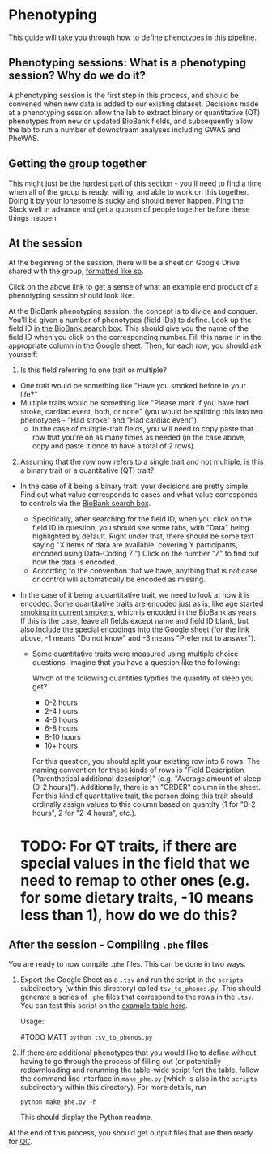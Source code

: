 # Phenotyping

This guide will take you through how to define phenotypes in this pipeline.

## Phenotyping sessions: What is a phenotyping session? Why do we do it?

A phenotyping session is the first step in this process, and should be convened when new data is added to our existing dataset. Decisions made at a phenotyping session allow the lab to extract binary or quantitative (QT) phenotypes from new or updated BioBank fields, and subsequently allow the lab to run a number of downstream analyses including GWAS and PheWAS.

## Getting the group together

This might just be the hardest part of this section - you'll need to find a time when all of the group is ready, willing, and able to work on this together. Doing it by your lonesome is sucky and should never happen. Ping the Slack well in advance and get a quorum of people together before these things happen.

## At the session

At the beginning of the session, there will be a sheet on Google Drive shared with the group, [formatted like so](https://github.com/rivas-lab/ukbb-tools/blob/master/phenotyping_sessions/example_phenotyping_session.tsv).

Click on the above link to get a sense of what an example end product of a phenotyping session should look like.

At the BioBank phenotyping session, the concept is to divide and conquer. You'll be given a number of phenotypes (field IDs) to define. Look up the field ID [in the BioBank search box](http://biobank.ctsu.ox.ac.uk/crystal/search.cgi). This should give you the name of the field ID when you click on the corresponding number. Fill this name in in the appropriate column in the Google sheet. Then, for each row, you should ask yourself:

1) Is this field referring to one trait or multiple? 
- One trait would be something like "Have you smoked before in your life?"
- Multiple traits would be something like "Please mark if you have had stroke, cardiac event, both, or none" (you would be splitting this into two phenotypes - "Had stroke" and "Had cardiac event").
    - In the case of multiple-trait fields, you will need to copy paste that row that you're on as many times as needed (in the case above, copy and paste it once to have a total of 2 rows). 
  
2) Assuming that the row now refers to a single trait and not multiple, is this a binary trait or a quantitative (QT) trait? 
- In the case of it being a binary trait: your decisions are pretty simple. Find out what value corresponds to cases and what value corresponds to controls via the [BioBank search box](http://biobank.ctsu.ox.ac.uk/crystal/search.cgi).
  - Specifically, after searching for the field ID, when you click on the field ID in question, you should see some tabs, with "Data" being highlighted by default. Right under that, there should be some text saying "X items of data are available, covering Y participants, encoded using Data-Coding Z.") Click on the number "Z" to find out how the data is encoded.
  - According to the convention that we have, anything that is not case or control will automatically be encoded as missing.
- In the case of it being a quantitative trait, we need to look at how it is encoded. Some quantitative traits are encoded just as is, like [age started smoking in current smokers](http://biobank.ctsu.ox.ac.uk/crystal/field.cgi?id=3436), which is encoded in the BioBank as years. If this is the case, leave all fields except name and field ID blank, but also include the special encodings into the Google sheet (for the link above, -1 means "Do not know" and -3 means "Prefer not to answer").
  - Some quantitative traits were measured using multiple choice questions. Imagine that you have a question like the following:
    
    Which of the following quantities typifies the quantity of sleep you get?
    - 0-2 hours
    - 2-4 hours
    - 4-6 hours
    - 6-8 hours
    - 8-10 hours
    - 10+ hours
    
    For this question, you should split your existing row into 6 rows. The naming convention for these kinds of rows is "Field Description (Parenthetical additional descriptor)" (e.g. "Average amount of sleep (0-2 hours)"). Additionally, there is an "ORDER" column in the sheet. For this kind of quantitative trait, the person doing this trait should ordinally assign values to this column based on quantity (1 for "0-2 hours", 2 for "2-4 hours", etc.).
  
  # TODO: For QT traits, if there are special values in the field that we need to remap to other ones (e.g. for some dietary traits, -10 means less than 1), how do we do this?
  
## After the session - Compiling `.phe` files
  
You are ready to now compile `.phe` files. This can be done in two ways.

1) Export the Google Sheet as a `.tsv` and run the script in the `scripts` subdirectory (within this directory) called `tsv_to_phenos.py`. This should generate a series of `.phe` files that correspond to the rows in the `.tsv`. You can test this script on the [example table here](https://github.com/rivas-lab/ukbb-tools/blob/master/phenotyping_sessions/example_phenotyping_session.tsv).

    Usage:

    #TODO MATT `python tsv_to_phenos.py`

2) If there are additional phenotypes that you would like to define without having to go through the process of filling out (or potentially redownloading and rerunning the table-wide script for) the table, follow the command line interface in `make_phe.py` (which is also in the `scripts` subdirectory within this directory). For more details, run

    `python make_phe.py -h`

    This should display the Python readme.

At the end of this process, you should get output files that are then ready for [QC](https://github.com/rivas-lab/ukbb-tools/tree/master/qc).
